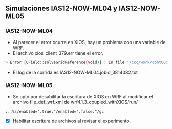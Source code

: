 ## Simulaciones IAS12-NOW-ML04 y IAS12-NOW-ML05

### IAS12-NOW-ML04
* Al parecer el error ocurre en XIOS, hay un problema con una variable de WRF.
* El archivo xios_client_379.err tiene el error.
```bash
> Error [CField::solveGridReference(void)] : In file '/ccc/work/cont005/gen7298/larranam/IAS12/models/xios/xios-2.5_withOASIS/src/node/field.cpp', line 1302 -> A grid must be defined for field '__field_undef_id_59'
```
* El log de la corrida es IAS12-NOW-ML04.jobid_3814082.txt

### IAS12-NOW-ML05
* Se optó por desabilitar la escritura de XIOS en WRF al modificar el archivo file_def_wrf.xml de wrf4.1.3_coupled_withXIOS/run/
```vim
:.,%s/enabled=".true."/enabled=".false."/gc
```

- [x] Habilitar escritura de archivos al revisar el experimento.

